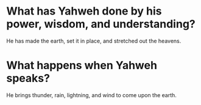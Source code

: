 # What has Yahweh done by his power, wisdom, and understanding?

He has made the earth, set it in place, and stretched out the heavens.

# What happens when Yahweh speaks?

He brings thunder, rain, lightning, and wind to come upon the earth.
